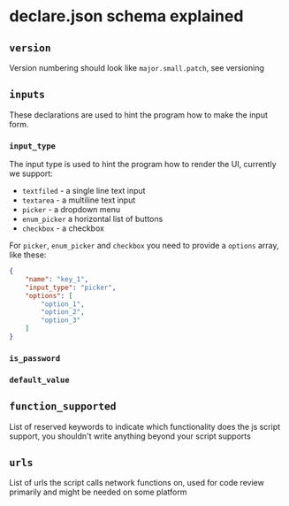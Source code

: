# declare.json schema explained

## `version`

Version numbering should look like `major.small.patch`, see versioning

## `inputs`

These declarations are used to hint the program how to make the input form.

<!-- Currently all inputs will be passed to the js script as a single object.

```js
var input = {
    "key_1" = "value_1",
}
```
-->

### `input_type`

The input type is used to hint the program how to render the UI, currently we support:

- `textfiled` - a single line text input
- `textarea` - a multiline text input
- `picker` - a dropdown menu
- `enum_picker` a horizontal list of buttons
- `checkbox` - a checkbox

For `picker`, `enum_picker` and `checkbox` you need to provide a `options` array, like these:

```json
{
    "name": "key_1",
    "input_type": "picker",
    "options": [
        "option_1",
        "option_2",
        "option_3"
    ]
}
```

### `is_password`

### `default_value`

## `function_supported`

List of reserved keywords to indicate which functionality does the js script support, you shouldn't write anything beyond your script supports

## `urls`

List of urls the script calls network functions on, used for code review primarily and might be needed on some platform
